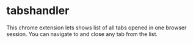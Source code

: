 # tabshandler
This chrome extension lets shows list of all tabs opened in one browser session. You can navigate to and close any tab from the list.
